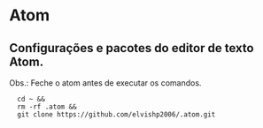 # Atom
## Configurações e pacotes do editor de texto Atom.
Obs.: Feche o atom antes de executar os comandos.

```shell
  cd ~ &&
  rm -rf .atom &&
  git clone https://github.com/elvishp2006/.atom.git
```
